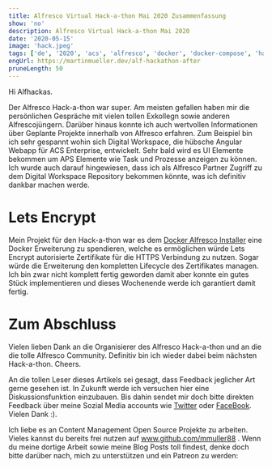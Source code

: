 ```yaml
---
title: Alfresco Virtual Hack-a-thon Mai 2020 Zusammenfassung
show: 'no'
description: Alfresco Virtual Hack-a-thon Mai 2020
date: '2020-05-15'
image: 'hack.jpeg'
tags: ['de', '2020', 'acs', 'alfresco', 'docker', 'docker-compose', 'hackathon']
engUrl: https://martinmueller.dev/alf-hackathon-after
pruneLength: 50
---
```


Hi Alfhackas.

Der Alfresco Hack-a-thon war super. Am meisten gefallen haben mir die persönlichen Gespräche mit vielen tollen Exkollegn sowie anderen Alfrescojüngern. Darüber hinaus konnte ich auch wertvollen Informationen über Geplante Projekte innerhalb von Alfresco erfahren. Zum Beispiel bin ich sehr gespannt wohin sich Digital Workspace, die hübsche Angular Webapp für ACS Enterprise, entwickelt. Sehr bald wird es UI Elemente bekommen um APS Elemente wie Task und Prozesse anzeigen zu können. Ich wurde auch darauf hingewiesen, dass ich als Alfresco Partner Zugriff zu dem Digital Workspace Repository bekommen könnte, was ich definitiv dankbar machen werde.

# Lets Encrypt
Mein Projekt für den Hack-a-thon war es dem [Docker Alfresco Installer](https://github.com/Alfresco/alfresco-docker-installer) eine Docker Erweiterung zu spendieren, welche es ermöglichen würde Lets Encrypt autorisierte Zertifikate für die HTTPS Verbindung zu nutzen. Sogar würde die Erweiterung den kompletten Lifecycle des Zertifikates managen. Ich bin zwar nicht komplett fertig geworden damit aber konnte ein gutes Stück implementieren und dieses Wochenende werde ich garantiert damit fertig.

# Zum Abschluss
Vielen lieben Dank an die Organisierer des Alfresco Hack-a-thon und an die die tolle Alfresco Community. Definitiv bin ich wieder dabei beim nächsten Hack-a-thon. Cheers.

An die tollen Leser dieses Artikels sei gesagt, dass Feedback jeglicher Art gerne gesehen ist. In Zukunft werde ich versuchen hier eine Diskussionsfunktion einzubauen. Bis dahin sendet mir doch bitte direkten Feedback über meine Sozial Media accounts wie [Twitter](https://twitter.com/MartinMueller_) oder [FaceBook](https://www.facebook.com/martin.muller.10485). Vielen Dank :).

Ich liebe es an Content Management Open Source Projekte zu arbeiten. Vieles kannst du bereits frei nutzen auf www.github.com/mmuller88 . Wenn du meine dortige Arbeit sowie meine Blog Posts toll findest, denke doch bitte darüber nach, mich zu unterstützen und ein Patreon zu werden:

   